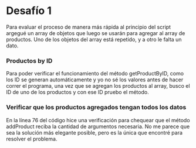 # Desafío 1

Para evaluar el proceso de manera más rápida al principio del script argegué un array de objetos que luego se usarán para agregar al array de productos. Uno de los objetos del array está repetido, y a otro le falta un dato.

### Productos by ID

Para poder verificar el funcionamiento del método getProductByID, como los ID se generan automáticamente y yo no sé los valores antes de hacer correr el programa, una vez que se agregan los productos al array, busco el ID de uno de los productos y con ese ID pruebo el método.

### Verificar que los productos agregados tengan todos los datos

En la línea 76 del código hice una verificación para chequear que el método addProduct reciba la cantidad de argumentos necesaria. No me parece que sea la solución más elegante posible, pero es la única que encontré para resolver el problema.

